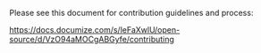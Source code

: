 Please see this document for contribution guidelines and process:

https://docs.documize.com/s/leFaXwlU/open-source/d/VzO94aMOCgABGyfe/contributing
